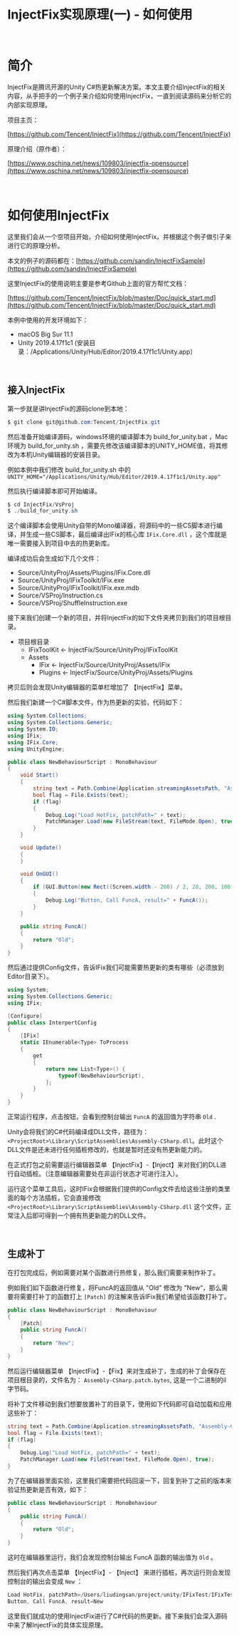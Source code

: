 # InjectFix实现原理(一) - 如何使用

​           

# 简介

InjectFix是腾讯开源的Unity C#热更新解决方案。本文主要介绍InjectFix的相关内容，从手把手的一个例子来介绍如何使用InjectFix，一直到阅读源码来分析它的内部实现原理。

项目主页：

[https://github.com/Tencent/InjectFix](https://github.com/Tencent/InjectFix)

原理介绍（原作者）：

[https://www.oschina.net/news/109803/injectfix-opensource](https://www.oschina.net/news/109803/injectfix-opensource)

​      

# 如何使用InjectFix

这里我们会从一个空项目开始，介绍如何使用InjectFix。并根据这个例子做引子来进行它的原理分析。

本文的例子的源码都在：[https://github.com/sandin/InjectFixSample](https://github.com/sandin/InjectFixSample)

这里InjectFix的使用说明主要是参考Github上面的官方帮忙文档：

[https://github.com/Tencent/InjectFix/blob/master/Doc/quick_start.md](https://github.com/Tencent/InjectFix/blob/master/Doc/quick_start.md)

本例中使用的开发环境如下：

- macOS Big Sur 11.1
- Unity 2019.4.17f1c1 (安装目录：/Applications/Unity/Hub/Editor/2019.4.17f1c1/Unity.app）

​           

## 接入InjectFix

第一步就是讲InjectFix的源码clone到本地：

```csharp
$ git clone git@github.com:Tencent/InjectFix.git
```

然后准备开始编译源码，windows环境的编译脚本为 build_for_unity.bat ，Mac环境为 build_for_unity.sh ，需要先修改该编译脚本的UNITY_HOME值，将其修改为本机Unity编辑器的安装目录。

例如本例中我们修改 build_for_unity.sh 中的
`UNITY_HOME="/Applications/Unity/Hub/Editor/2019.4.17f1c1/Unity.app"`

然后执行编译脚本即可开始编译。

```csharp
$ cd InjectFix/VsProj
$ ./build_for_unity.sh
```

这个编译脚本会使用Unity自带的Mono编译器，将源码中的一些CS脚本进行编译，并生成一些CS脚本，最后编译出IFix的核心库 `IFix.Core.dll` ，这个库就是唯一需要接入到项目中去的热更新库。

编译成功后会生成如下几个文件：

- Source/UnityProj/Assets/Plugins/IFix.Core.dll
- Source/UnityProj/IFixToolkit/IFix.exe
- Source/UnityProj/IFixToolkit/IFix.exe.mdb
- Source/VSProj/Instruction.cs
- Source/VSProj/ShuffleInstruction.exe

接下来我们创建一个新的项目，并将InjectFix的如下文件夹拷贝到我们的项目根目录。

- 项目根目录
    - IFixToolKit        ← InjectFix/Source/UnityProj/IFixToolKit
    - Assets
        - IFix            ← InjectFix/Source/UnityProj/Assets/IFix
        - Plugins     ← InjectFix/Source/UnityProj/Assets/Plugins

拷贝后则会发现Unity编辑器的菜单栏增加了 【InjectFix】菜单。

然后我们新建一个C#脚本文件，作为热更新的实验，代码如下：

```csharp
using System.Collections;
using System.Collections.Generic;
using System.IO;
using IFix;
using IFix.Core;
using UnityEngine;

public class NewBehaviourScript : MonoBehaviour
{
    void Start()
    {
        string text = Path.Combine(Application.streamingAssetsPath, "Assembly-CSharp.patch.bytes");
        bool flag = File.Exists(text);
        if (flag)
        {
            Debug.Log("Load HotFix, patchPath=" + text);
            PatchManager.Load(new FileStream(text, FileMode.Open), true);
        }
    }

    void Update()
    {
    }

    void OnGUI()
    {
        if (GUI.Button(new Rect((Screen.width - 200) / 2, 20, 200, 100), "Call  FuncA"))
        {
            Debug.Log("Button, Call FuncA, result=" + FuncA());
        }
    }

    public string FuncA()
    {
        return "Old";
    }
}
```

然后通过提供Config文件，告诉IFix我们可能需要热更新的类有哪些（必须放到Editor目录下）。

```csharp
using System;
using System.Collections.Generic;
using IFix;

[Configure]
public class InterpertConfig
{
    [IFix]
    static IEnumerable<Type> ToProcess
    {
        get
        {
            return new List<Type>() {
                typeof(NewBehaviourScript),
            };
        }
    }
}
```

正常运行程序，点击按钮，会看到控制台输出 `FuncA` 的返回值为字符串 `Old` .

Unity会将我们的C#代码编译成DLL文件，路径为：`<ProjectRoot>\Library\ScriptAssemblies\Assembly-CSharp.dll`。此时这个DLL文件是还未进行任何插桩修改的，也就是暂时还没有热更新能力的。

  

在正式打包之前需要运行编辑器菜单 【InjectFix】-【Inject】来对我们的DLL进行自动插桩。（注意编辑器需要处在非运行状态才可进行注入）。

运行这个菜单工具后，这时IFix会根据我们提供的Config文件去给这些注册的类里面的每个方法插桩，它会直接修改 `<ProjectRoot>\Library\ScriptAssemblies\Assembly-CSharp.dll` 这个文件，正常注入后即可得到一个拥有热更新能力的DLL文件。

​     

## 生成补丁

在打包完成后，例如需要对某个函数进行热修复，那么我们需要来制作补丁。

例如我们如下函数进行修复，将FuncA的返回值从 "Old" 修改为 ”New“，那么需要将需要打补丁的函数打上 `[Patch]` 的注解来告诉IFix我们希望给该函数打补丁。

```csharp
public class NewBehaviourScript : MonoBehaviour
{
    [Patch]
    public string FuncA()
    {
        return "New";
    }
}
```

然后运行编辑器菜单 【InjectFix】-【Fix】来对生成补丁，生成的补丁会保存在项目根目录的，文件名为： `Assembly-CSharp.patch.bytes`, 这是一个二进制的il字节码。

将补丁文件移动到我们想要放置补丁的目录下，使用如下代码即可自动加载和应用这些补丁：

```csharp
string text = Path.Combine(Application.streamingAssetsPath, "Assembly-CSharp.patch.bytes");
bool flag = File.Exists(text);
if (flag)
{
	Debug.Log("Load HotFix, patchPath=" + text);
	PatchManager.Load(new FileStream(text, FileMode.Open), true);
}
```

为了在编辑器里面实验，这里我们需要把代码回滚一下，回复到补丁之前的版本来验证热更新是否有效，如下：

```csharp
public class NewBehaviourScript : MonoBehaviour
{
    public string FuncA()
    {
        return "Old";
    }
}
```

这时在编辑器里运行，我们会发现控制台输出 FuncA 函数的输出值为 `Old` 。

然后我们再次点击菜单 【InjectFix】- 【Inject】 来进行插桩，再次运行则会发现控制台的输出会变成 `New` ：

```csharp
Load HotFix, patchPath=/Users/liudingsan/project/unity/IFixTest/IFixTest/Assets/StreamingAssets/Assembly-CSharp.patch.bytes
Button, Call FuncA, result=New
```

这里我们就成功的使用InjectFix进行了C#代码的热更新。接下来我们会深入源码中来了解InjectFix的具体实现原理。
